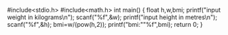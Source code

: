 #include<stdio.h>
#include<math.h>
int main()
{
     float h,w,bmi;
     printf("input weight in kilograms\n");
     scanf("%f",&w);
     printf("input height in metres\n");
     scanf("%f",&h);
     bmi=w/(pow(h,2));
     printf("bmi:""%f",bmi);
     return 0;
}

